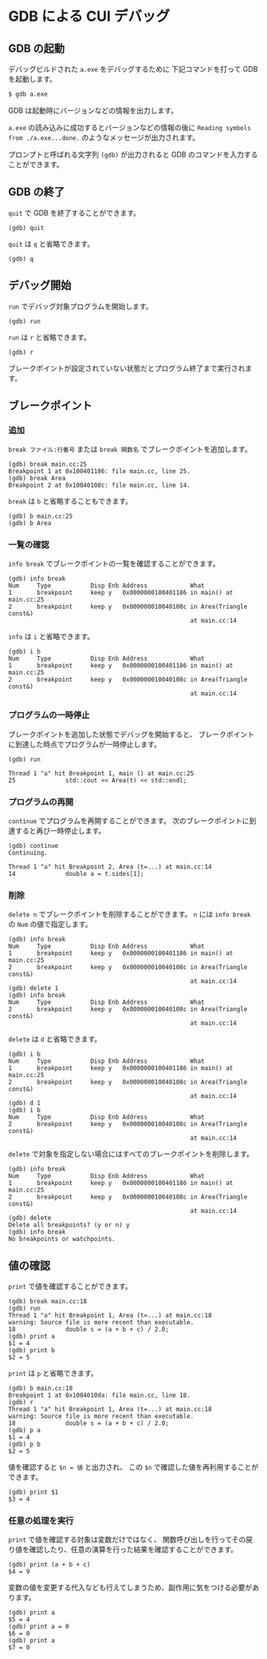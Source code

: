 # GDB による CUI デバッグ

## GDB の起動

デバッグビルドされた `a.exe` をデバッグするために
下記コマンドを打って GDB を起動します。

```bash
$ gdb a.exe
```

GDB は起動時にバージョンなどの情報を出力します。

`a.exe` の読み込みに成功するとバージョンなどの情報の後に
`Reading symbols from ./a.exe...done.` のようなメッセージが出力されます。

プロンプトと呼ばれる文字列 `(gdb)` が出力されると GDB のコマンドを入力することができます。

## GDB の終了

`quit` で GDB を終了することができます。

```gdb
(gdb) quit
```

`quit` は `q` と省略できます。

```gdb
(gdb) q
```

## デバッグ開始

`run` でデバッグ対象プログラムを開始します。

```gdb
(gdb) run
```

`run` は `r` と省略できます。

```gdb
(gdb) r
```

ブレークポイントが設定されていない状態だとプログラム終了まで実行されます。

## ブレークポイント

### 追加

`break ファイル:行番号` または `break 関数名` でブレークポイントを追加します。

```gdb
(gdb) break main.cc:25
Breakpoint 1 at 0x100401186: file main.cc, line 25.
(gdb) break Area
Breakpoint 2 at 0x10040108c: file main.cc, line 14.
```

`break` は `b` と省略することもできます。

```gdb
(gdb) b main.cc:25
(gdb) b Area
```

### 一覧の確認

`info break` でブレークポイントの一覧を確認することができます。

```gdb
(gdb) info break
Num     Type           Disp Enb Address            What
1       breakpoint     keep y   0x0000000100401186 in main() at main.cc:25
2       breakpoint     keep y   0x000000010040108c in Area(Triangle const&)
                                                   at main.cc:14
```

`info` は `i` と省略できます。

```gdb
(gdb) i b
Num     Type           Disp Enb Address            What
1       breakpoint     keep y   0x0000000100401186 in main() at main.cc:25
2       breakpoint     keep y   0x000000010040108c in Area(Triangle const&)
                                                   at main.cc:14
```

### プログラムの一時停止

ブレークポイントを追加した状態でデバッグを開始すると、
ブレークポイントに到達した時点でプログラムが一時停止します。

```gdb
(gdb) run

Thread 1 "a" hit Breakpoint 1, main () at main.cc:25
25              std::cout << Area(t) << std::endl;
```

### プログラムの再開

`continue` でプログラムを再開することができます。
次のブレークポイントに到達すると再び一時停止します。

```gdb
(gdb) continue
Continuing.

Thread 1 "a" hit Breakpoint 2, Area (t=...) at main.cc:14
14              double a = t.sides[1];
```

### 削除

`delete n` でブレークポイントを削除することができます。
`n` には `info break` の `Num` の値で指定します。

```gdb
(gdb) info break
Num     Type           Disp Enb Address            What
1       breakpoint     keep y   0x0000000100401186 in main() at main.cc:25
2       breakpoint     keep y   0x000000010040108c in Area(Triangle const&)
                                                   at main.cc:14
(gdb) delete 1
(gdb) info break
Num     Type           Disp Enb Address            What
2       breakpoint     keep y   0x000000010040108c in Area(Triangle const&)
                                                   at main.cc:14
```

`delete` は `d` と省略できます。

```gdb
(gdb) i b
Num     Type           Disp Enb Address            What
1       breakpoint     keep y   0x0000000100401186 in main() at main.cc:25
2       breakpoint     keep y   0x000000010040108c in Area(Triangle const&)
                                                   at main.cc:14
(gdb) d 1
(gdb) i b
Num     Type           Disp Enb Address            What
2       breakpoint     keep y   0x000000010040108c in Area(Triangle const&)
                                                   at main.cc:14
```

`delete` で対象を指定しない場合にはすべてのブレークポイントを削除します。

```gdb
(gdb) info break
Num     Type           Disp Enb Address            What
1       breakpoint     keep y   0x0000000100401186 in main() at main.cc:25
2       breakpoint     keep y   0x000000010040108c in Area(Triangle const&)
                                                   at main.cc:14
(gdb) delete
Delete all breakpoints? (y or n) y
(gdb) info break
No breakpoints or watchpoints.
```

## 値の確認

`print` で値を確認することができます。

```gdb
(gdb) break main.cc:18
(gdb) run
Thread 1 "a" hit Breakpoint 1, Area (t=...) at main.cc:18
warning: Source file is more recent than executable.
18              double s = (a + b + c) / 2.0;
(gdb) print a
$1 = 4
(gdb) print b
$2 = 5
```

`print` は `p` と省略できます。

```gdb
(gdb) b main.cc:18
Breakpoint 1 at 0x1004010da: file main.cc, line 18.
(gdb) r
Thread 1 "a" hit Breakpoint 1, Area (t=...) at main.cc:18
warning: Source file is more recent than executable.
18              double s = (a + b + c) / 2.0;
(gdb) p a
$1 = 4
(gdb) p b
$2 = 5
```

値を確認すると `$n = 値` と出力され、
この `$n` で確認した値を再利用することができます。

```gdb
(gdb) print $1
$3 = 4
```

### 任意の処理を実行

`print` で値を確認する対象は変数だけではなく、
関数呼び出しを行ってその戻り値を確認したり、任意の演算を行った結果を確認することができます。

```gdb
(gdb) print (a + b + c)
$4 = 9
```

変数の値を変更する代入なども行えてしまうため、副作用に気をつける必要があります。

```gdb
(gdb) print a
$5 = 4
(gdb) print a = 0
$6 = 0
(gdb) print a
$7 = 0
```

<!-- TODO: inline関数を呼び出せない理由 -->
